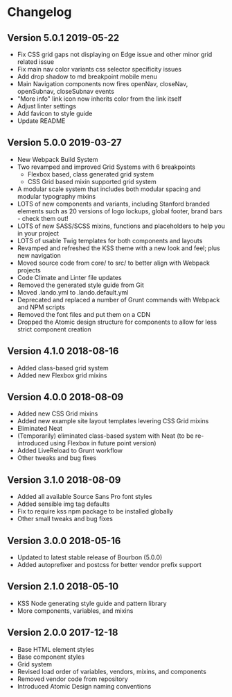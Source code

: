 # Changelog

Version 5.0.1                      2019-05-22
---------------------------------------------
- Fix CSS grid gaps not displaying on Edge issue and other minor grid related issue
- Fix main nav color variants css selector specificity issues
- Add drop shadow to md breakpoint mobile menu
- Main Navigation components now fires openNav, closeNav, openSubnav, closeSubnav events
- "More info" link icon now inherits color from the link itself
- Adjust linter settings
- Add favicon to style guide
- Update README

Version 5.0.0                      2019-03-27
---------------------------------------------
- New Webpack Build System
- Two revamped and improved Grid Systems with 6 breakpoints
    - Flexbox based, class generated grid system
    - CSS Grid based mixin supported grid system
- A modular scale system that includes both modular spacing and modular typography mixins
- LOTS of new components and variants, including Stanford branded elements such as 20 versions of logo lockups, global footer, brand bars - check them out!
- LOTS of new SASS/SCSS mixins, functions and placeholders to help you in your project
- LOTS of usable Twig templates for both components and layouts
- Revamped and refreshed the KSS theme with a new look and feel; plus new navigation
- Moved source code from core/ to src/ to better align with Webpack projects
- Code Climate and Linter file updates
- Removed the generated style guide from Git
- Moved .lando.yml to .lando.default.yml
- Deprecated and replaced a number of Grunt commands with Webpack and NPM scripts
- Removed the font files and put them on a CDN
- Dropped the Atomic design structure for components to allow for less strict component creation

Version 4.1.0                      2018-08-16
---------------------------------------------
- Added class-based grid system
- Added new Flexbox grid mixins

Version 4.0.0                      2018-08-09
---------------------------------------------
- Added new CSS Grid mixins
- Added new example site layout templates levering CSS Grid mixins
- Eliminated Neat
- (Temporarily) eliminated class-based system with Neat (to be re-introduced using Flexbox in future point version)
- Added LiveReload to Grunt workflow
- Other tweaks and bug fixes

Version 3.1.0                      2018-08-09
---------------------------------------------
- Added all available Source Sans Pro font styles
- Added sensible img tag defaults
- Fix to require kss npm package to be installed globally
- Other small tweaks and bug fixes

Version 3.0.0                      2018-05-16
---------------------------------------------
- Updated to latest stable release of Bourbon (5.0.0)
- Added autoprefixer and postcss for better vendor prefix support

Version 2.1.0                      2018-05-10
---------------------------------------------
- KSS Node generating style guide and pattern library
- More components, variables, and mixins

Version 2.0.0                      2017-12-18
---------------------------------------------
- Base HTML element styles
- Base component styles
- Grid system
- Revised load order of variables, vendors, mixins, and components
- Removed vendor code from repository
- Introduced Atomic Design naming conventions
